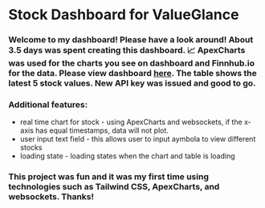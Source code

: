 # Stock Dashboard for ValueGlance

### Welcome to my dashboard! Please have a look around! About 3.5 days was spent creating this dashboard. 📈 ApexCharts was used for the charts you see on dashboard and Finnhub.io for the data. Please view dashboard [here](https://cerulean-bavarois-100eab.netlify.app/). The table shows the latest 5 stock values. New API key was issued and good to go.

### Additional features: 
* real time chart for stock - using ApexCharts and websockets, if the x-axis has equal timestamps, data will not plot.
* user input text field - this allows user to input aymbola to view different stocks
* loading state - loading states when the chart and table is loading

### This project was fun and it was my first time using technologies such as Tailwind CSS, ApexCharts, and websockets. Thanks!
